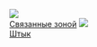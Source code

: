 ![](/books/sf_action/Роман%20Куликов/Связанные%20зоной.jpg)  
[Связанные зоной](/books/sf_action/Роман%20Куликов/Связанные%20зоной)
![](/books/sf_action/Роман%20Куликов/Штык.jpg)  
[Штык](/books/sf_action/Роман%20Куликов/Штык)